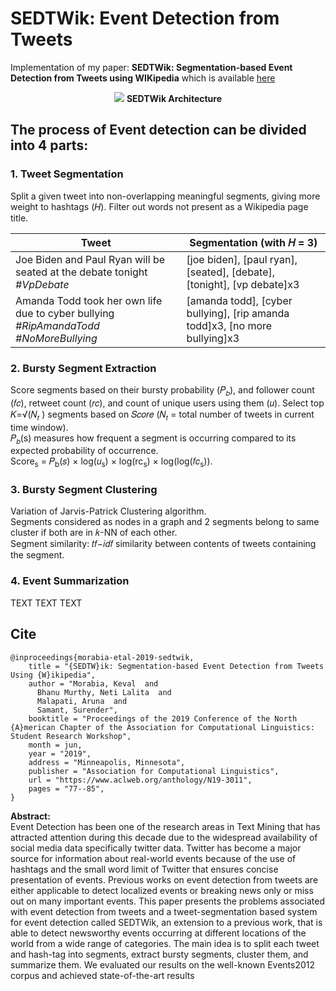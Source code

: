 # SEDTWik: Event Detection from Tweets
Implementation of my paper: **SEDTWik: Segmentation-based Event Detection from Tweets using WIKipedia** which is available [here](https://www.aclweb.org/anthology/papers/N/N19/N19-3011/)

<p align="center">
    <img src="https://github.com/kevalmorabia97/SEDTWik-Event-Detection-from-Tweets/blob/master/img/sedtwik.jpg"/>
    <b>SEDTWik Architecture</b>
</p>

## The process of Event detection can be divided into 4 parts:
### 1. Tweet Segmentation
Split a given tweet into non-overlapping meaningful segments, giving more weight to hashtags (𝐻). Filter out words not present as a Wikipedia page title.

| Tweet                   | Segmentation (with 𝐻 = 3)               |
| ----------------------- | --------------------------------------- |
|Joe Biden and Paul Ryan will be seated at the debate tonight _#VpDebate_|[joe biden], [paul ryan], [seated], [debate], [tonight], [vp debate]x3|
|Amanda Todd took her own life due to cyber bullying _#RipAmandaTodd_ _#NoMoreBullying_|[amanda todd], [cyber bullying], [rip amanda todd]x3, [no more bullying]x3|


### 2. Bursty Segment Extraction
Score segments based on their bursty probability (𝑃<sub>𝑏</sub>), and follower count (𝑓𝑐), retweet count (𝑟𝑐), and count of unique users using them (𝑢). Select top 𝐾=√(𝑁<sub>𝑡</sub> ) segments based on 𝑆𝑐𝑜𝑟𝑒 (𝑁<sub>𝑡</sub> = total number of tweets in current time window).<br>
𝑃<sub>𝑏</sub>(s) measures how frequent a segment is occurring compared to its expected probability of occurrence.<br>
Score<sub>s</sub> = 𝑃<sub>b</sub>(𝑠) × log⁡(𝑢<sub>s</sub>) × log(rc<sub>s</sub>) × log⁡(log⁡(𝑓𝑐<sub>s</sub>)).


### 3. Bursty Segment Clustering
Variation of Jarvis-Patrick Clustering algorithm.<br>
Segments considered as nodes in a graph and 2 segments belong to same cluster if both are in 𝑘-NN of each other.<br>
Segment similarity: 𝑡𝑓−𝑖𝑑𝑓 similarity between contents of tweets containing the segment.


### 4. Event Summarization
TEXT TEXT TEXT

## Cite
```
@inproceedings{morabia-etal-2019-sedtwik,
    title = "{SEDTW}ik: Segmentation-based Event Detection from Tweets Using {W}ikipedia",
    author = "Morabia, Keval  and
      Bhanu Murthy, Neti Lalita  and
      Malapati, Aruna  and
      Samant, Surender",
    booktitle = "Proceedings of the 2019 Conference of the North {A}merican Chapter of the Association for Computational Linguistics: Student Research Workshop",
    month = jun,
    year = "2019",
    address = "Minneapolis, Minnesota",
    publisher = "Association for Computational Linguistics",
    url = "https://www.aclweb.org/anthology/N19-3011",
    pages = "77--85",
}
```
**Abstract:**
<br>Event Detection has been one of the research areas in Text Mining that has attracted attention during this decade due to the widespread availability of social media data specifically twitter data. Twitter has become a major source for information about real-world events because of the use of hashtags and the small word limit of Twitter that ensures concise presentation of events. Previous works on event detection from tweets are either applicable to detect localized events or breaking news only or miss out on many important events. This paper presents the problems associated with event detection from tweets and a tweet-segmentation based system for event detection called SEDTWik, an extension to a previous work, that is able to detect newsworthy events occurring at different locations of the world from a wide range of categories. The main idea is to split each tweet and hash-tag into segments, extract bursty segments, cluster them, and summarize them. We evaluated our results on the well-known Events2012 corpus and achieved state-of-the-art results
